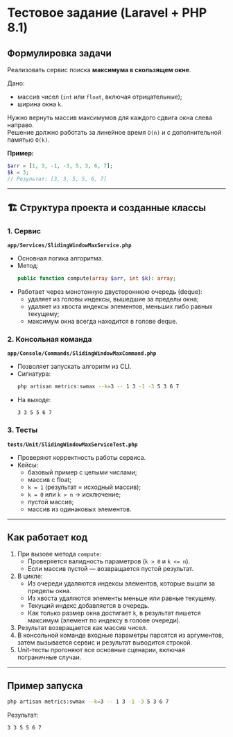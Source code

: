 # Тестовое задание (Laravel + PHP 8.1)

##  Формулировка задачи
Реализовать сервис поиска **максимума в скользящем окне**.  

Дано:
- массив чисел (`int` или `float`, включая отрицательные);
- ширина окна `k`.

Нужно вернуть массив максимумов для каждого сдвига окна слева направо.  
Решение должно работать за линейное время `O(n)` и с дополнительной памятью `O(k)`.

**Пример:**
```php
$arr = [1, 3, -1, -3, 5, 3, 6, 7];
$k = 3;
// Результат: [3, 3, 5, 5, 6, 7]
```

---

## 🏗 Структура проекта и созданные классы

### 1. Сервис
**`app/Services/SlidingWindowMaxService.php`**
- Основная логика алгоритма.
- Метод:
  ```php
  public function compute(array $arr, int $k): array;
  ```
- Работает через монотонную двустороннюю очередь (deque):
  - удаляет из головы индексы, вышедшие за пределы окна;
  - удаляет из хвоста индексы элементов, меньших либо равных текущему;
  - максимум окна всегда находится в голове deque.

### 2. Консольная команда
**`app/Console/Commands/SlidingWindowMaxCommand.php`**
- Позволяет запускать алгоритм из CLI.
- Сигнатура:
  ```bash
  php artisan metrics:swmax --k=3 -- 1 3 -1 -3 5 3 6 7
  ```
- На выходе:
  ```
  3 3 5 5 6 7
  ```

### 3. Тесты
**`tests/Unit/SlidingWindowMaxServiceTest.php`**
- Проверяют корректность работы сервиса.
- Кейсы:
  - базовый пример с целыми числами;
  - массив с float;
  - `k = 1` (результат = исходный массив);
  - `k = 0` или `k > n` → исключение;
  - пустой массив;
  - массив из одинаковых элементов.

---

##  Как работает код

1. При вызове метода `compute`:
   - Проверяется валидность параметров (`k > 0` и `k <= n`).
   - Если массив пустой — возвращается пустой результат.
2. В цикле:
   - Из очереди удаляются индексы элементов, которые вышли за пределы окна.
   - Из хвоста удаляются элементы меньше или равные текущему.
   - Текущий индекс добавляется в очередь.
   - Как только размер окна достигает `k`, в результат пишется максимум (элемент по индексу в голове очереди).
3. Результат возвращается как массив чисел.
4. В консольной команде входные параметры парсятся из аргументов, затем вызывается сервис и результат выводится строкой.
5. Unit-тесты прогоняют все основные сценарии, включая пограничные случаи.

---

##  Пример запуска
```bash
php artisan metrics:swmax --k=3 -- 1 3 -1 -3 5 3 6 7
```
Результат:
```
3 3 5 5 6 7
```
